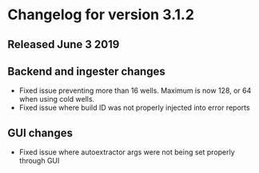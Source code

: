# Changelog for version 3.1.2
  
## Released June 3 2019

## Backend and ingester changes
* Fixed issue preventing more than 16 wells.  Maximum is now 128, or 64 when using cold wells.
* Fixed issue where build ID was not properly injected into error reports


## GUI changes
* Fixed issue where autoextractor args were not being set properly through GUI

